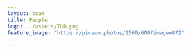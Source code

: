 ```yaml
---
layout: team
title: People
logo: ../assets/TUD.png
feature_image: "https://picsum.photos/2560/600?image=872"

---
```

